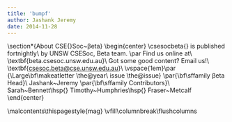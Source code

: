 ```yaml
---
title: 'bumpf'
author: Jashank Jeremy
date: 2014-11-28
---
```


\section*{About CSE{}Soc~βeta}
\begin{center}
\csesocbeta{} is published fortnightly\\
by UNSW CSESoc, Beta team.
\par Find us online at\\
\textbf{beta.csesoc.unsw.edu.au}\\
Got some good content? Email us!\\
\textbf{csesoc.beta@cse.unsw.edu.au}\\
\vspace{1em}\par
{\Large\bf\makeatletter \the@year\ issue \the@issue}
\par{\bf\sffamily βeta Head}\\ Jashank~Jeremy
\par{\bf\sffamily Contributors}\\
  Sarah~Bennett\hsp{}
  Timothy~Humphries\hsp{}
  Fraser~Metcalf
\end{center}

\malcontents\thispagestyle{mag}
\vfill\columnbreak\flushcolumns
